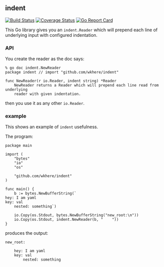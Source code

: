 ## indent

[![Build Status](https://travis-ci.org/wkhere/indent.svg?branch=master)](https://travis-ci.org/wkhere/indent)
[![Coverage Status](https://coveralls.io/repos/github/wkhere/indent/badge.svg?branch=master)](https://coveralls.io/github/wkhere/indent?branch=master)
[![Go Report Card](https://goreportcard.com/badge/github.com/wkhere/indent)](https://goreportcard.com/report/github.com/wkhere/indent)
<!-- note go report badges can be cached by github in a strange way -->


This Go library gives you an `indent.Reader` which will prepend each line
of underlying input with configured indentation.

### API

You create the reader as the doc says:
```
% go doc indent.NewReader
package indent // import "github.com/wkhere/indent"

func NewReader(r io.Reader, indent string) *Reader
    NewReader returns a Reader which will prepend each line read from underlying
    reader with given indentation.
```

then you use it as any other `io.Reader`.

### example

This shows an example of `indent` usefulness.

The program:
```
package main

import (
	"bytes"
	"io"
	"os"

	"github.com/wkhere/indent"
)

func main() {
	b := bytes.NewBufferString(`
hey: I am yaml
key: val
    nested: something`)

	io.Copy(os.Stdout, bytes.NewBufferString("new_root:\n"))
	io.Copy(os.Stdout, indent.NewReader(b, "    "))
}
```

produces the output:
```
new_root:
    
    hey: I am yaml
    key: val
        nested: something
```

